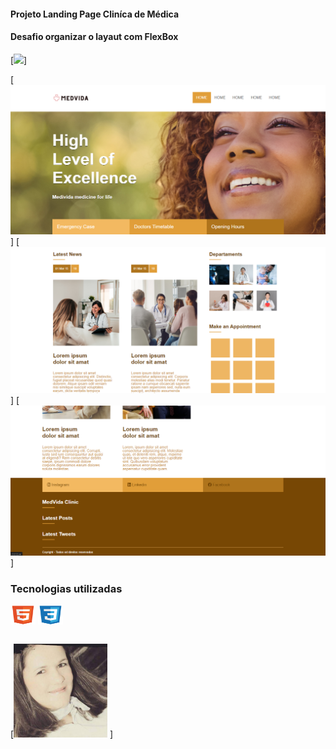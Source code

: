 #### Projeto Landing Page Cliníca de Médica

#### Desafio organizar o layaut  com FlexBox

[<img src="src/img/tela-medicina.gif">]

[<img src="src/img/img1.png">]
[<img src="src/img/img2.png">]
[<img src="src/img/img3.png">]

### Tecnologias utilizadas
<div flex-direction: row>


  <img align="center" alt="HTML" height="30" width="40" src="https://raw.githubusercontent.com/devicons/devicon/master/icons/html5/html5-original.svg">
  <img align="center" alt="CSS" height="30" width="40" src="https://raw.githubusercontent.com/devicons/devicon/master/icons/css3/css3-original.svg">

  <br>
  <br>

[<img  height="150" width="150" src="src/img/marcia.jpeg"> ]
